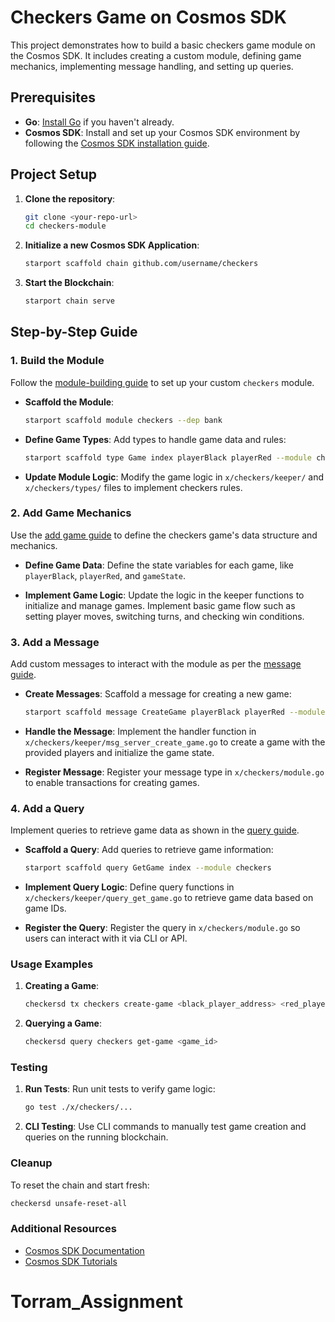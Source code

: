 

# Checkers Game on Cosmos SDK

This project demonstrates how to build a basic checkers game module on the Cosmos SDK. It includes creating a custom module, defining game mechanics, implementing message handling, and setting up queries.

## Prerequisites

- **Go**: [Install Go](https://golang.org/doc/install) if you haven't already.
- **Cosmos SDK**: Install and set up your Cosmos SDK environment by following the [Cosmos SDK installation guide](https://docs.cosmos.network/main/building).

## Project Setup

1. **Clone the repository**:
   ```bash
   git clone <your-repo-url>
   cd checkers-module
   ```

2. **Initialize a new Cosmos SDK Application**:
   ```bash
   starport scaffold chain github.com/username/checkers
   ```

3. **Start the Blockchain**:
   ```bash
   starport chain serve
   ```

## Step-by-Step Guide

### 1. Build the Module

Follow the [module-building guide](https://tutorials.cosmos.network/hands-on-exercise/0-native/2-build-module.html) to set up your custom `checkers` module.

- **Scaffold the Module**:
  ```bash
  starport scaffold module checkers --dep bank
  ```

- **Define Game Types**:
  Add types to handle game data and rules:
  ```bash
  starport scaffold type Game index playerBlack playerRed --module checkers
  ```

- **Update Module Logic**:
  Modify the game logic in `x/checkers/keeper/` and `x/checkers/types/` files to implement checkers rules.

### 2. Add Game Mechanics

Use the [add game guide](https://tutorials.cosmos.network/hands-on-exercise/0-native/3-add-game.html) to define the checkers game's data structure and mechanics.

- **Define Game Data**:
  Define the state variables for each game, like `playerBlack`, `playerRed`, and `gameState`.

- **Implement Game Logic**:
  Update the logic in the keeper functions to initialize and manage games. Implement basic game flow such as setting player moves, switching turns, and checking win conditions.

### 3. Add a Message

Add custom messages to interact with the module as per the [message guide](https://tutorials.cosmos.network/hands-on-exercise/0-native/4-add-message.html).

- **Create Messages**:
  Scaffold a message for creating a new game:
  ```bash
  starport scaffold message CreateGame playerBlack playerRed --module checkers
  ```

- **Handle the Message**:
  Implement the handler function in `x/checkers/keeper/msg_server_create_game.go` to create a game with the provided players and initialize the game state.

- **Register Message**:
  Register your message type in `x/checkers/module.go` to enable transactions for creating games.

### 4. Add a Query

Implement queries to retrieve game data as shown in the [query guide](https://tutorials.cosmos.network/hands-on-exercise/0-native/5-add-query.html).

- **Scaffold a Query**:
  Add queries to retrieve game information:
  ```bash
  starport scaffold query GetGame index --module checkers
  ```

- **Implement Query Logic**:
  Define query functions in `x/checkers/keeper/query_get_game.go` to retrieve game data based on game IDs.

- **Register the Query**:
  Register the query in `x/checkers/module.go` so users can interact with it via CLI or API.

### Usage Examples

1. **Creating a Game**:
   ```bash
   checkersd tx checkers create-game <black_player_address> <red_player_address> --from <your_wallet>
   ```

2. **Querying a Game**:
   ```bash
   checkersd query checkers get-game <game_id>
   ```

### Testing

1. **Run Tests**:
   Run unit tests to verify game logic:
   ```bash
   go test ./x/checkers/...
   ```

2. **CLI Testing**:
   Use CLI commands to manually test game creation and queries on the running blockchain.

### Cleanup

To reset the chain and start fresh:
```bash
checkersd unsafe-reset-all
```

### Additional Resources

- [Cosmos SDK Documentation](https://docs.cosmos.network/main/)
- [Cosmos SDK Tutorials](https://tutorials.cosmos.network/)

# Torram_Assignment
